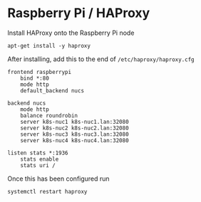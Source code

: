 # Raspberry Pi / HAProxy

Install HAProxy onto the Raspberry Pi node

```
apt-get install -y haproxy
```

After installing, add this to the end of `/etc/haproxy/haproxy.cfg`

```
frontend raspberrypi 
    bind *:80
    mode http
    default_backend nucs

backend nucs
    mode http
    balance roundrobin
    server k8s-nuc1 k8s-nuc1.lan:32080
    server k8s-nuc2 k8s-nuc2.lan:32080
    server k8s-nuc3 k8s-nuc3.lan:32080
    server k8s-nuc4 k8s-nuc4.lan:32080

listen stats *:1936  
    stats enable
    stats uri /
```

Once this has been configured run

```
systemctl restart haproxy
```